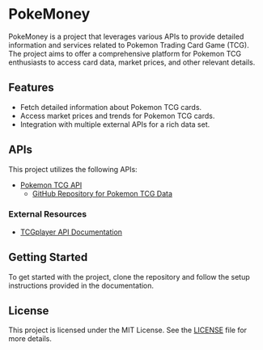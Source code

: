 # PokeMoney

PokeMoney is a project that leverages various APIs to provide detailed information and services related to Pokemon Trading Card Game (TCG). The project aims to offer a comprehensive platform for Pokemon TCG enthusiasts to access card data, market prices, and other relevant details.

## Features
- Fetch detailed information about Pokemon TCG cards.
- Access market prices and trends for Pokemon TCG cards.
- Integration with multiple external APIs for a rich data set.

## APIs
This project utilizes the following APIs:

- [Pokemon TCG API](https://pokemontcg.io/)
  - [GitHub Repository for Pokemon TCG Data](https://github.com/PokemonTCG/pokemon-tcg-data)

### External Resources
- [TCGplayer API Documentation](https://docs.tcgplayer.com/docs/welcome)

## Getting Started
To get started with the project, clone the repository and follow the setup instructions provided in the documentation.

## License
This project is licensed under the MIT License. See the [LICENSE](LICENSE) file for more details.
